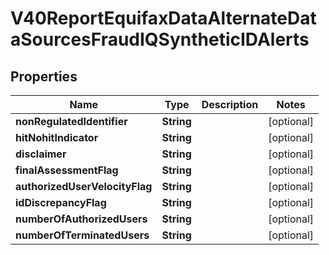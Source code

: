 

# V40ReportEquifaxDataAlternateDataSourcesFraudIQSyntheticIDAlerts


## Properties

| Name | Type | Description | Notes |
|------------ | ------------- | ------------- | -------------|
|**nonRegulatedIdentifier** | **String** |  |  [optional] |
|**hitNohitIndicator** | **String** |  |  [optional] |
|**disclaimer** | **String** |  |  [optional] |
|**finalAssessmentFlag** | **String** |  |  [optional] |
|**authorizedUserVelocityFlag** | **String** |  |  [optional] |
|**idDiscrepancyFlag** | **String** |  |  [optional] |
|**numberOfAuthorizedUsers** | **String** |  |  [optional] |
|**numberOfTerminatedUsers** | **String** |  |  [optional] |



